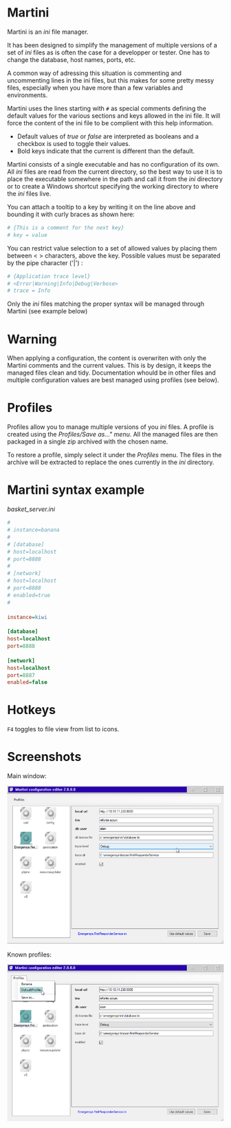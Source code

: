 # Martini

Martini is an *ini* file manager.

It has been designed to simplify the management of multiple versions of a
set of *ini* files as is often the case for a developper or tester. One
has to change the database, host names, ports, etc.

A common way of adressing this situation is commenting and uncommenting
lines in the ini files, but this makes for some pretty messy files, especially
when you have more than a few variables and environments.

Martini uses the lines starting with `#` as special comments defining the
default values for the various sections and keys allowed in the ini file.
It will force the content of the ini file to be complient with this
help information.

- Default values of *true* or *false* are interpreted as booleans and a checkbox is used to toggle their values.
- Bold keys indicate that the current is different than the default.


Martini consists of a single executable and has no configuration of its own.
All *ini* files are read from the current directory, so the best way to
use it is to place the executable somewhere in the path and call it from
the *ini* directory or to create a Windows shortcut specifying the working
directory to where the *ini* files live.

You can attach a tooltip to a key by writing it on the line above and
bounding it with curly braces as shown here:

``` ini
# {This is a comment for the next key}
# key = value
```

You can restrict value selection to a set of allowed values by placing them between < > characters, above the key. Possible values must be separated by the pipe character ('|') :

``` ini
# {Application trace level}
# <Error|Warning|Info|Debug|Verbose>
# trace = Info
```

Only the *ini* files matching the proper syntax will be managed through Martini (see example below)

# Warning

When applying a configuration, the content is overwriten with only the Martini comments and the current values.
This is by design, it keeps the managed files clean and tidy. Documentation whould be in other files and multiple
configuration values are best managed using profiles (see below).

# Profiles

Profiles allow you to manage multiple versions of you *ini* files. A profile is created using the *Profiles/Save as..."
menu*. All the managed files are then packaged in a single zip archived with the chosen name.

To restore a profile, simply select it under the *Profiles* menu. The files in the archive will be extracted to replace the
ones currently in the *ini* directory.

# Martini syntax example


*basket_server.ini*

``` ini
#
# instance=banana
#
# [database]
# host=localhost
# port=8888
#
# [network]
# host=localhost
# port=8888
# enabled=true
#

instance=kiwi

[database]
host=localhost
port=8888

[network]
host=localhost
port=8887
enabled=false
```

# Hotkeys

`F4` toggles to file view from list to icons.


# Screenshots

Main window:

![](screenshots/martini2-home.png)

Known profiles:

![](screenshots/martini2-profiles.png)
